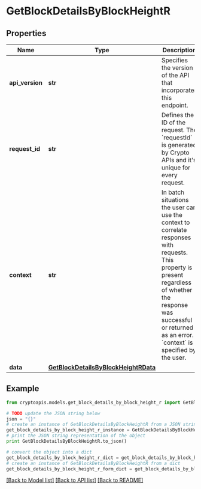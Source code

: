 # GetBlockDetailsByBlockHeightR


## Properties
Name | Type | Description | Notes
------------ | ------------- | ------------- | -------------
**api_version** | **str** | Specifies the version of the API that incorporates this endpoint. | 
**request_id** | **str** | Defines the ID of the request. The &#x60;requestId&#x60; is generated by Crypto APIs and it&#39;s unique for every request. | 
**context** | **str** | In batch situations the user can use the context to correlate responses with requests. This property is present regardless of whether the response was successful or returned as an error. &#x60;context&#x60; is specified by the user. | [optional] 
**data** | [**GetBlockDetailsByBlockHeightRData**](GetBlockDetailsByBlockHeightRData.md) |  | 

## Example

```python
from cryptoapis.models.get_block_details_by_block_height_r import GetBlockDetailsByBlockHeightR

# TODO update the JSON string below
json = "{}"
# create an instance of GetBlockDetailsByBlockHeightR from a JSON string
get_block_details_by_block_height_r_instance = GetBlockDetailsByBlockHeightR.from_json(json)
# print the JSON string representation of the object
print GetBlockDetailsByBlockHeightR.to_json()

# convert the object into a dict
get_block_details_by_block_height_r_dict = get_block_details_by_block_height_r_instance.to_dict()
# create an instance of GetBlockDetailsByBlockHeightR from a dict
get_block_details_by_block_height_r_form_dict = get_block_details_by_block_height_r.from_dict(get_block_details_by_block_height_r_dict)
```
[[Back to Model list]](../README.md#documentation-for-models) [[Back to API list]](../README.md#documentation-for-api-endpoints) [[Back to README]](../README.md)


